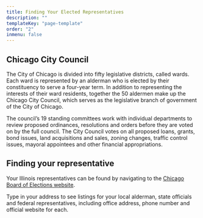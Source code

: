 ```yaml
---
title: Finding Your Elected Representatives
description: ""
templateKey: "page-template"
order: "2"
inmenu: false
---
```


## Chicago City Council

The City of Chicago is divided into fifty legislative districts, called wards. Each ward is represented by an alderman who is elected by their constituency to serve a four-year term. In addition to representing the interests of their ward residents, together the 50 aldermen make up the Chicago City Council, which serves as the legislative branch of government of the City of Chicago.

The council’s 19 standing committees work with individual departments to review proposed ordinances, resolutions and orders before they are voted on by the full council. The City Council votes on all proposed loans, grants, bond issues, land acquisitions and sales, zoning changes, traffic control issues, mayoral appointees and other financial appropriations.

## Finding your representative

Your Illinois representatives can be found by navigating to the [Chicago Board of Elections website](https://chicagoelections.com/en/your-voter-information.html).

Type in your address to see listings for your local alderman, state officials and federal representatives, including office address, phone number and official website for each.
